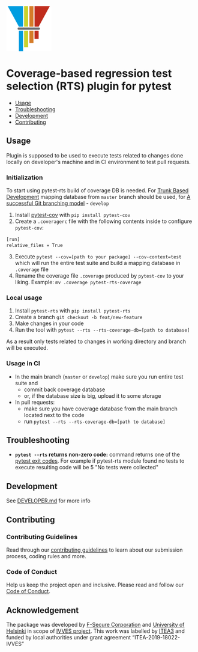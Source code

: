 <img src="https://github.com/F-Secure/pytest-rts/raw/master/docs/imgs/pytest-rts-logo.png" width="120px" height="120px"/>

# Coverage-based regression test selection (RTS) plugin for pytest

- [Usage](#usage)
- [Troubleshooting](#troubleshooting)
- [Development](#dev)
- [Contributing](#contrib)

## <a name="usage"></a> Usage

Plugin is supposed to be used to execute tests related to changes done locally on developer's machine and in CI environment to test pull requests.

### Initialization

To start using pytest-rts build of coverage DB is needed. For [Trunk Based Development](https://trunkbaseddevelopment.com/) mapping database from `master` branch should be used, for [A successful Git branching model](https://nvie.com/posts/a-successful-git-branching-model/) - `develop`

1. Install [pytest-cov](https://github.com/pytest-dev/pytest-cov) with `pip install pytest-cov`
2. Create a `.coveragerc` file with the following contents inside to configure `pytest-cov`:
```
[run] 
relative_files = True
```
 
3. Execute `pytest --cov=[path to your package] --cov-context=test` which will run the entire test suite and build a mapping database in `.coverage` file
4. Rename the coverage file `.coverage` produced by `pytest-cov` to your liking. Example: `mv .coverage pytest-rts-coverage`

### Local usage

1. Install `pytest-rts` with `pip install pytest-rts`
2. Create a branch `git checkout -b feat/new-feature`
3. Make changes in your code
4. Run the tool with `pytest --rts --rts-coverage-db=[path to database]`

As a result only tests related to changes in working directory and branch will be executed.

### Usage in CI

* In the main branch (`master` or `develop`) make sure you run entire test suite and
  * commit back coverage database
  * or, if the database size is big, upload it to some storage
* In pull requests:
  * make sure you have coverage database from the main branch located next to the code
  * run `pytest --rts --rts-coverage-db=[path to database]`

## <a name="troubleshooting"></a> Troubleshooting

* **`pytest --rts` returns non-zero code:** command returns one of the
  [pytest exit codes](https://docs.pytest.org/en/stable/usage.html#possible-exit-codes). For example if pytest-rts
  module found no tests to execute resulting code will be 5 "No tests were collected"

## <a name="dev"></a> Development

See [DEVELOPER.md][developer] for more info

## <a name="contrib"></a> Contributing

### Contributing Guidelines

Read through our [contributing guidelines][contributing] to learn about our submission process, coding rules and more.

### Code of Conduct

Help us keep the project open and inclusive. Please read and follow our [Code of Conduct][codeofconduct].

## Acknowledgement

The package was developed by [F-Secure Corporation][f-secure] and [University of Helsinki][hy] in scope of [IVVES project][ivves]. This work was labelled by [ITEA3][itea3] and funded by local authorities under grant agreement “ITEA-2019-18022-IVVES”

[developer]: https://github.com/F-Secure/pytest-rts/tree/master/docs/DEVELOPER.md
[contributing]: https://github.com/F-Secure/pytest-rts/tree/master/docs/CONTRIBUTING.md
[codeofconduct]: https://github.com/F-Secure/pytest-rts/tree/master/docs/CODE_OF_CONDUCT.md
[ivves]: http://ivves.eu/
[itea3]: https://itea3.org/
[f-secure]: https://www.f-secure.com/en
[hy]: https://www.helsinki.fi/en/computer-science
